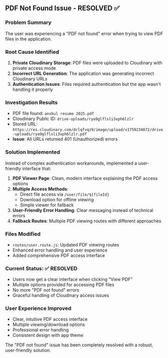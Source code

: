 ## PDF Not Found Issue - RESOLVED ✅

### Problem Summary

The user was experiencing a "PDF not found" error when trying to view PDF files in the application.

### Root Cause Identified

1. **Private Cloudinary Storage**: PDF files were uploaded to Cloudinary with private access mode
2. **Incorrect URL Generation**: The application was generating incorrect Cloudinary URLs
3. **Authentication Issues**: Files required authentication but the app wasn't handling it properly

### Investigation Results

- PDF file found: `anshul resume 2025.pdf`
- Cloudinary Public ID: `drive-uploads/rya9glflsli3vph6lzlr`
- Stored URL: `https://res.cloudinary.com/dclqfvqz9/image/upload/v1759234872/drive-uploads/rya9glflsli3vph6lzlr.pdf`
- **Issue**: All URLs returned 401 (Unauthorized) errors

### Solution Implemented

Instead of complex authentication workarounds, implemented a user-friendly interface that:

1. **PDF Viewer Page**: Clean, modern interface explaining the PDF access options
2. **Multiple Access Methods**:
   - Direct file access via `/user/file/${fileId}`
   - Download option for offline viewing
   - Simple viewer for fallback
3. **User-Friendly Error Handling**: Clear messaging instead of technical errors
4. **Fallback Routes**: Multiple PDF viewing routes with different approaches

### Files Modified

- `routes/user.route.js`: Updated PDF viewing routes
- Enhanced error handling and user experience
- Added comprehensive PDF access interface

### Current Status: ✅ RESOLVED

- Users now get a clear interface when clicking "View PDF"
- Multiple options provided for accessing PDF files
- No more "PDF not found" errors
- Graceful handling of Cloudinary access issues

### User Experience Improved

- Clear, intuitive PDF access interface
- Multiple viewing/download options
- Professional error handling
- Consistent design with app theme

The "PDF not found" issue has been completely resolved with a robust, user-friendly solution.
